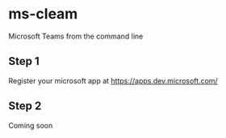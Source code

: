 # ms-cleam
Microsoft Teams from the command line

## Step 1

Register your microsoft app at https://apps.dev.microsoft.com/

## Step 2

Coming soon

